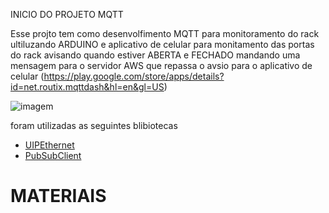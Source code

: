 INICIO DO PROJETO MQTT


Esse projto tem como desenvolfimento MQTT para monitoramento do rack ultiluzando ARDUINO e aplicativo de celular para monitamento das portas do rack
avisando quando estiver ABERTA e FECHADO mandando uma mensagem para o servidor AWS que repassa o avsio para o aplicativo de celular (https://play.google.com/store/apps/details?id=net.routix.mqttdash&hl=en&gl=US)


![imagem](https://camo.githubusercontent.com/7beef2d4780d87a603d7de49b2da0467c8537dff96575b628a04bd4010ebb1cc/68747470733a2f2f692e696d6775722e636f6d2f4d576870586b562e706e67)

foram utilizadas as seguintes blibiotecas
* [UIPEthernet](https://github.com/UIPEthernet/UIPEthernet)
* [PubSubClient](https://github.com/knolleary/pubsubclient)

# MATERIAIS

